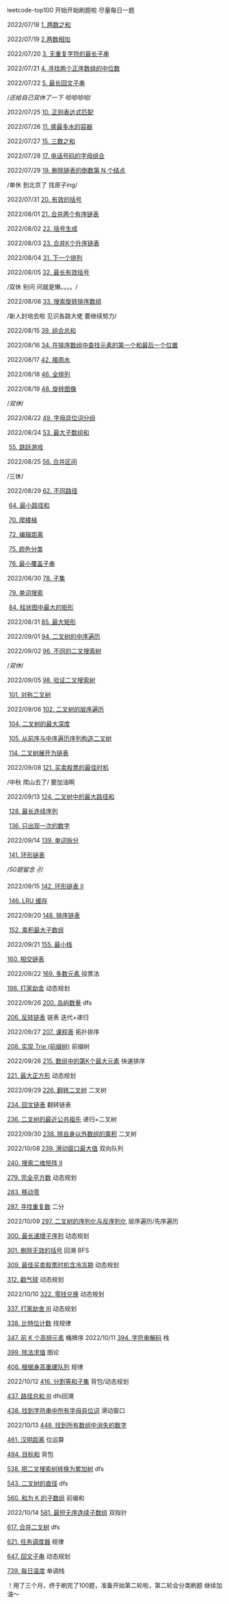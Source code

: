 leetcode-top100 
开始开始刷题啦 尽量每日一题 

2022/07/18  [1. 两数之和](https://github.com/sissi144/leetcode-top100/blob/main/1.js)

2022/07/19  [2.两数相加 ](https://github.com/sissi144/leetcode-top100/blob/main/2.js)

2022/07/20  [3. 无重复字符的最长子串](https://github.com/sissi144/leetcode-top100/blob/main/3.js)

2022/07/21 [4. 寻找两个正序数组的中位数](https://github.com/sissi144/leetcode-top100/blob/main/4.js)

2022/07/22 [5. 最长回文子串](https://github.com/sissi144/leetcode-top100/blob/main/5.js)

/*还给自己双休了一下 哈哈哈哈*/

2022/07/25 [10. 正则表达式匹配](https://github.com/sissi144/leetcode-top100/blob/main/10.js)

2022/07/26 [11. 盛最多水的容器](https://github.com/sissi144/leetcode-top100/blob/main/11.js)

2022/07/27 [15. 三数之和](https://github.com/sissi144/leetcode-top100/blob/main/15.js)

2022/07/28 [17. 电话号码的字母组合](https://github.com/sissi144/leetcode-top100/blob/main/17.js)

2022/07/29 [19. 删除链表的倒数第 N 个结点](https://github.com/sissi144/leetcode-top100/blob/main/19.js)

/单休 到北京了 找房子ing/

2022/07/31 [20. 有效的括号](https://github.com/sissi144/leetcode-top100/blob/main/20.js)

2022/08/01 [21. 合并两个有序链表](https://github.com/sissi144/leetcode-top100/blob/main/21.js)

2022/08/02 [22. 括号生成](https://github.com/sissi144/leetcode-top100/blob/main/22.js)

2022/08/03 [23. 合并K个升序链表](https://github.com/sissi144/leetcode-top100/blob/main/23.js)

2022/08/04 [31. 下一个排列](https://github.com/sissi144/leetcode-top100/blob/main/31.js)

2022/08/05 [32. 最长有效括号](https://github.com/sissi144/leetcode-top100/blob/main/32.js)

/双休 别问 问就是懒。。。。/

2022/08/08 [33. 搜索旋转排序数组](https://github.com/sissi144/leetcode-top100/blob/main/33.js)

/新人封培去啦 见识各路大佬 要继续努力/

2022/08/15 [39. 组合总和](https://github.com/sissi144/leetcode-top100/blob/main/39.js)

2022/08/16 [34. 在排序数组中查找元素的第一个和最后一个位置](https://github.com/sissi144/leetcode-top100/blob/main/34.js)

2022/08/17 [42. 接雨水](https://github.com/sissi144/leetcode-top100/blob/main/42.js)

2022/08/18 [46. 全排列](https://github.com/sissi144/leetcode-top100/blob/main/46.js)

2022/08/19 [48. 旋转图像](https://github.com/sissi144/leetcode-top100/blob/main/48.js)

/*双休*/

2022/08/22 [49. 字母异位词分组](https://github.com/sissi144/leetcode-top100/blob/main/49.js)

2022/08/24 [53. 最大子数组和](https://github.com/sissi144/leetcode-top100/blob/main/53.js)

​					  [55. 跳跃游戏](https://github.com/sissi144/leetcode-top100/blob/main/55.js)

2022/08/25 [56. 合并区间](https://github.com/sissi144/leetcode-top100/blob/main/56.js)

/三休/

2022/08/29 [62. 不同路径](https://github.com/sissi144/leetcode-top100/blob/main/62.js)

​					  [64. 最小路径和](https://github.com/sissi144/leetcode-top100/blob/main/64.js)

​					  [70. 爬楼梯](https://github.com/sissi144/leetcode-top100/blob/main/70.js)

​					  [72. 编辑距离](https://github.com/sissi144/leetcode-top100/blob/main/72.js)

​					  [75. 颜色分类](https://github.com/sissi144/leetcode-top100/blob/main/75.js)

​					  [76. 最小覆盖子串](https://github.com/sissi144/leetcode-top100/blob/main/76.js)

2022/08/30  [78. 子集](https://github.com/sissi144/leetcode-top100/blob/main/78.js)

​					  [79. 单词搜索](https://github.com/sissi144/leetcode-top100/blob/main/79.js)

​					  [84. 柱状图中最大的矩形](https://github.com/sissi144/leetcode-top100/blob/main/84.js)

2022/08/31 [85. 最大矩形](https://github.com/sissi144/leetcode-top100/blob/main/85.js)

2022/09/01 [94. 二叉树的中序遍历](https://github.com/sissi144/leetcode-top100/blob/main/94.js)

2022/09/02 [96. 不同的二叉搜索树](https://github.com/sissi144/leetcode-top100/blob/main/96.js)

/*双休*/

2022/09/05 [98. 验证二叉搜索树](https://github.com/sissi144/leetcode-top100/blob/main/98.js)

​					 [101. 对称二叉树](https://github.com/sissi144/leetcode-top100/blob/main/101.js)

2022/09/06 [102. 二叉树的层序遍历](https://github.com/sissi144/leetcode-top100/blob/main/102.js)

​					 [104. 二叉树的最大深度](https://github.com/sissi144/leetcode-top100/blob/main/104.js)

​					[105. 从前序与中序遍历序列构造二叉树](https://github.com/sissi144/leetcode-top100/blob/main/105.js)

​					[114. 二叉树展开为链表](https://github.com/sissi144/leetcode-top100/blob/main/114.js)

2022/09/08 [121. 买卖股票的最佳时机](https://github.com/sissi144/leetcode-top100/blob/main/121.js)

/中秋 爬山去了/ 要加油啊

2022/09/13 [124. 二叉树中的最大路径和](https://github.com/sissi144/leetcode-top100/blob/main/124.js)

​                     [128. 最长连续序列](https://github.com/sissi144/leetcode-top100/blob/main/128.js)

​                      [136. 只出现一次的数字](https://github.com/sissi144/leetcode-top100/blob/main/136.js)

2022/09/14  [139. 单词拆分](https://github.com/sissi144/leetcode-top100/blob/main/139.js)

​						[141. 环形链表](https://github.com/sissi144/leetcode-top100/blob/main/141.js)

/*50题留念 ✌️*/

2022/09/15 [142. 环形链表 II](https://github.com/sissi144/leetcode-top100/blob/main/142.js)

​                      [146. LRU 缓存](https://github.com/sissi144/leetcode-top100/blob/main/146.js)

2022/09/20 [148. 排序链表](https://github.com/sissi144/leetcode-top100/blob/main/148.js)

​                     [152. 乘积最大子数组](https://github.com/sissi144/leetcode-top100/blob/main/152.js)

2022/09/21 [155. 最小栈](https://github.com/sissi144/leetcode-top100/blob/main/155.js)

 [160. 相交链表](https://github.com/sissi144/leetcode-top100/blob/main/160.js)

2022/09/22 [169. 多数元素 ](https://github.com/sissi144/leetcode-top100/blob/main/169.js) 投票法

 [198. 打家劫舍](https://github.com/sissi144/leetcode-top100/blob/main/198.js) 动态规划 

2022/09/26  [200. 岛屿数量](https://github.com/sissi144/leetcode-top100/blob/main/200.js) dfs

 [206. 反转链表](https://github.com/sissi144/leetcode-top100/blob/main/206.js) 链表 迭代+递归

2022/09/27  [207. 课程表](https://github.com/sissi144/leetcode-top100/blob/main/207.js) 拓扑排序 

 [208. 实现 Trie (前缀树)](https://github.com/sissi144/leetcode-top100/blob/main/208.js) 前缀树

2022/09/28  [215. 数组中的第K个最大元素](https://github.com/sissi144/leetcode-top100/blob/main/215.js) 快速排序

 [221. 最大正方形](https://github.com/sissi144/leetcode-top100/blob/main/221.js) 动态规划

 2022/09/29 [226. 翻转二叉树](https://github.com/sissi144/leetcode-top100/blob/main/226.js) 二叉树

 [234. 回文链表](https://github.com/sissi144/leetcode-top100/blob/main/234.js) 翻转链表
 
 [236. 二叉树的最近公共祖先](https://github.com/sissi144/leetcode-top100/blob/main/236.js) 递归+二叉树

 2022/09/30 [238. 除自身以外数组的乘积](https://github.com/sissi144/leetcode-top100/blob/main/238.js) 二叉树

 2022/10/08  [239. 滑动窗口最大值](https://github.com/sissi144/leetcode-top100/blob/main/239.js) 双向队列

 [240. 搜索二维矩阵 II](https://github.com/sissi144/leetcode-top100/blob/main/240.js) 

 [279. 完全平方数](https://github.com/sissi144/leetcode-top100/blob/main/279.js) 动态规划

 [283. 移动零](https://github.com/sissi144/leetcode-top100/blob/main/283.js) 

[287. 寻找重复数](https://github.com/sissi144/leetcode-top100/blob/main/287.js) 二分

 2022/10/09  [297. 二叉树的序列化与反序列化](https://github.com/sissi144/leetcode-top100/blob/main/297.js) 层序遍历/先序遍历

 [300. 最长递增子序列](https://github.com/sissi144/leetcode-top100/blob/main/300.js)  动态规划

 [301. 删除无效的括号](https://github.com/sissi144/leetcode-top100/blob/main/301.js) 回溯 BFS

 [309. 最佳买卖股票时机含冷冻期](https://github.com/sissi144/leetcode-top100/blob/main/309.js)  动态规划

[312. 戳气球](https://github.com/sissi144/leetcode-top100/blob/main/312.js) 动态规划

2022/10/10 [322. 零钱兑换](https://github.com/sissi144/leetcode-top100/blob/main/322.js) 动态规划

 [337. 打家劫舍 III](https://github.com/sissi144/leetcode-top100/blob/main/337.js)  动态规划

 [338. 比特位计数](https://github.com/sissi144/leetcode-top100/blob/main/338.js) 找规律

 [347. 前 K 个高频元素](https://github.com/sissi144/leetcode-top100/blob/main/347.js)  桶牌序
2022/10/11 [394. 字符串解码](https://github.com/sissi144/leetcode-top100/blob/main/394.js) 栈

 [399. 除法求值](https://github.com/sissi144/leetcode-top100/blob/main/399.js)  图论

 [406. 根据身高重建队列](https://github.com/sissi144/leetcode-top100/blob/main/406.js) 规律

 2022/10/12 [416. 分割等和子集](https://github.com/sissi144/leetcode-top100/blob/main/416.js) 背包/动态规划

 [437. 路径总和 III](https://github.com/sissi144/leetcode-top100/blob/main/437.js)  dfs回溯 

 [438. 找到字符串中所有字母异位词](https://github.com/sissi144/leetcode-top100/blob/main/438.js) 滑动窗口

 2022/10/13  [448. 找到所有数组中消失的数字](https://github.com/sissi144/leetcode-top100/blob/main/448.js) 

 [461. 汉明距离](https://github.com/sissi144/leetcode-top100/blob/main/461.js) 位运算
 
 [494. 目标和](https://github.com/sissi144/leetcode-top100/blob/main/494.js) 背包

[538. 把二叉搜索树转换为累加树](https://github.com/sissi144/leetcode-top100/blob/main/538.js) dfs

[543. 二叉树的直径](https://github.com/sissi144/leetcode-top100/blob/main/543.js) dfs

[560. 和为 K 的子数组](https://github.com/sissi144/leetcode-top100/blob/main/560.js) 前缀和


2022/10/14 [581. 最短无序连续子数组](https://github.com/sissi144/leetcode-top100/blob/main/581.js) 双指针

[617. 合并二叉树](https://github.com/sissi144/leetcode-top100/blob/main/617.js) dfs

[621. 任务调度器](https://github.com/sissi144/leetcode-top100/blob/main/621.js) 规律

[647. 回文子串](https://github.com/sissi144/leetcode-top100/blob/main/647.js) 动态规划

[739. 每日温度](https://github.com/sissi144/leetcode-top100/blob/main/739.js) 单调栈
 
！用了三个月，终于刷完了100题，准备开始第二轮啦，第二轮会分类刷题 继续加油～

